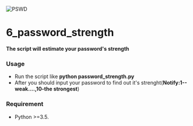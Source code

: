 ![PSWD](https://www.google.com/url?sa=i&rct=j&q=&esrc=s&source=images&cd=&cad=rja&uact=8&ved=0ahUKEwiB1Pnj2pnRAhUMDywKHci8AKIQjRwIBw&url=http%3A%2F%2Fwww.etny.net%2Fsecure_passwords&psig=AFQjCNEnrGW-4Nu8VSCgQmQGfRRQpPeqgA&ust=1483111411999492)

# 6_password_strength


**The script will estimate your password's strength**

### Usage


- Run the script like **python password_strength.py**
- After you should input your password to find out it's strenght(**Notify:1--weak....,10-the strongest**)


### Requirement


- Python >=3.5.

